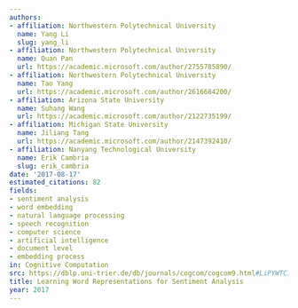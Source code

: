 ```yaml
---
authors:
- affiliation: Northwestern Polytechnical University
  name: Yang Li
  slug: yang_li
- affiliation: Northwestern Polytechnical University
  name: Quan Pan
  url: https://academic.microsoft.com/author/2755785890/
- affiliation: Northwestern Polytechnical University
  name: Tao Yang
  url: https://academic.microsoft.com/author/2616684200/
- affiliation: Arizona State University
  name: Suhang Wang
  url: https://academic.microsoft.com/author/2122735199/
- affiliation: Michigan State University
  name: Jiliang Tang
  url: https://academic.microsoft.com/author/2147392410/
- affiliation: Nanyang Technological University
  name: Erik Cambria
  slug: erik_cambria
date: '2017-08-17'
estimated_citations: 82
fields:
- sentiment analysis
- word embedding
- natural language processing
- speech recognition
- computer science
- artificial intelligence
- document level
- embedding process
in: Cognitive Computation
src: https://dblp.uni-trier.de/db/journals/cogcom/cogcom9.html#LiPYWTC17
title: Learning Word Representations for Sentiment Analysis
year: 2017
---
```

